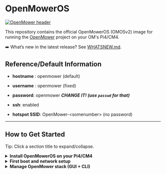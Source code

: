 # OpenMowerOS

[![OpenMower header](.github/img/open_mower_header.jpg)](https://github.com/ClemensElflein/OpenMower)

This repository contains the official OpenMowerOS (OMOSv2) image for running the [OpenMower](https://github.com/ClemensElflein/OpenMower) project on your OM's Pi4/CM4.

➡️ What’s new in the latest release? See [WHATSNEW.md](./WHATSNEW.md).

## Reference/Default Information

- **hostname** : openmower (default)

- **username** : openmower (fixed)

- **password**: openmower ***CHANGE IT! (use `passwd` for that)***

- **ssh**: enabled

- **hotspot SSID**: OpenMower-\<somenumber\> (no password)

***

## How to Get Started

Tip: Click a section title to expand/collapse.

<details>
<summary><b>Install OpenMowerOS on your Pi4/CM4</b></summary>


1. Flash the latest image (link TODO) to an SD card, preferably using [**Raspberry Pi** Imager](https://www.raspberrypi.com/software/).

2. ***Optional: Raspberry Pi Imager configuration***<br>
   When prompted by Raspberry Pi Imager, you can change some custom settings:
   1. As shown here, but never use a username other than `openmower`!<br>
   ![General Settings](.github/img/rpimager_general.png)
   2. You may also add your SSH public key for quicker SSH login;
   password login remains active (even if it's an either/or selection).<br>
   ![SSH Settings](.github/img/rpimager_ssh.png)
   
</details>

<details>
<summary><b>First boot and network setup</b></summary>

3. After writing the image, eject the card, insert it into your mowers Pi4 or xCore, and turn it on.

4. Your Pi will boot multiple times.<br>
   ***Sometimes, after the first boot, it may fail to reboot*** (red LED near the HDMI plug remains on, whereas the green one doesn't flicker anymore). If that happens, a power cycle will get it back on track.

5. ***Optional: Comitup hotspot (if you skipped step 2 "Raspberry Pi Imager configuration")***<br>
If you didn't enter your Wifi settings when asked for the custom settings during Pi Imager (see step 2), or if you accidentally entered the wrong Wifi settings:

   1. After a short time, an "OpenMower-\<somenumber>" Wifi hotspot should appear. Connect to it.

   2. Once you are connected to the OpenMower-\<somenumber> hotspot, your default browser should open automatically and display the WiFi configuration page (if not, open http://10.41.0.1).

      <p align="center"><img src=".github/img/comitup_hotspot.png" style="width:50%"></p>

   3. Click on your home WiFi and fill in your password.

   4. The hotspot will disappear and the mower should connect to your WiFi.

6. Try pinging your mower via `ping openmower` (or the hostname you entered during Pi Imager). If the host can't be found, check your router for the mower's IP address.

7.  SSH into your mower via `ssh openmower@openmower` or `ssh openmower@<your hostname or mower's IP address>` (password 'openmower' or the one you entered during Raspberry Pi Imager).

8. ***Optional:***<br>
   1. If you didn't configure a custom password during step 2 (Raspberry Pi Imager configuration), change your password now via `passwd`.
   2. Use `raspi-config` to change keyboard, timezone, WLAN country and the like (if not configured in Raspberry Pi Imager's custom settings).

 </details>

<details>
<summary><b>Manage OpenMower stack (GUI + CLI)</b></summary>
 
Dockge (a container manager GUI), as well as a ttyd (a WebTerminal) are automatically pulled and started after 2-5 minutes (after final boot).

The WebTerminal is available as a lightweight alternative to SSH for running the same commands.
It can be reached via `http://openmower:7681` (adjust if you changed the hostname).
Default login credentials: openmower/openmower.

For each relevant GUI action, a CLI alternative is available via a powerful `openmower` command; both are listed below.

1. Connect to the container manager:
   - GUI: Open <http://openmower:5001> (or your individual hostname if changed), and login by entering the default Dockge admin user `openmower/openmower`:
       ![Create Admin Account](.github/img/dockge_01.jpg)
   - CLI:
     - SSH into your Pi: `ssh openmower@openmower` (or your configured hostname).
     - WebTerminal via URL `http://openmower:7681` (or your configured hostname).

2. Configure the stack (.env)
   - GUI:
       ![Select and Edit Stack](.github/img/dockge_02_select_and_edit.jpg)
       ![Edit .env](.github/img/dockge_03_edit.jpg)
       ![Save .env](.github/img/dockge_04_save.jpg)
   - CLI: `openmower configure`

3. Start the stack (inclusive initial pull)
    - GUI:
       ![Start Stack](.github/img/dockge_05_start.jpg)
    - CLI:

       ```bash
       openmower pull
       openmower start
       ```

4. Check status and open the OpenMower webApp
   - GUI:
       ![Stack Active](.github/img/dockge_06_active.jpg)
   - CLI: `openmower status` should list three services (open_mower_ros, Mosquitto, OpenMowerApp), all with status 'up'. If so, open a browser and visit `http://openmower:8080` (or your configured hostname).

</details>

